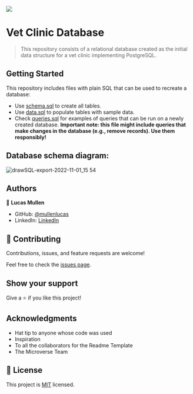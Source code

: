 ![](https://img.shields.io/badge/Microverse-blueviolet)

# Vet Clinic Database

> This repository consists of a relational database created as the initial data structure for a vet clinic implementing PostgreSQL.

## Getting Started

This repository includes files with plain SQL that can be used to recreate a database:

- Use [schema.sql](./schema.sql) to create all tables.
- Use [data.sql](./data.sql) to populate tables with sample data.
- Check [queries.sql](./queries.sql) for examples of queries that can be run on a newly created database. **Important note: this file might include queries that make changes in the database (e.g., remove records). Use them responsibly!**

## Database schema diagram:

![drawSQL-export-2022-11-01_15 54](https://user-images.githubusercontent.com/69157785/199315420-b81bd237-6fb1-4fe3-a8b1-18084dbfd23d.png)


## Authors

👤 **Lucas Mullen**

- GitHub: [@mullenlucas](https://github.com/mullenlucas)
- LinkedIn: [LinkedIn](https://www.linkedin.com/in/lucas-mullen-447312119/)

## 🤝 Contributing

Contributions, issues, and feature requests are welcome!

Feel free to check the [issues page](../../issues/).

## Show your support

Give a ⭐️ if you like this project!

## Acknowledgments

- Hat tip to anyone whose code was used
- Inspiration
- To all the collaborators for the Readme Template
- The Microverse Team

## 📝 License

This project is [MIT](./MIT.md) licensed.
